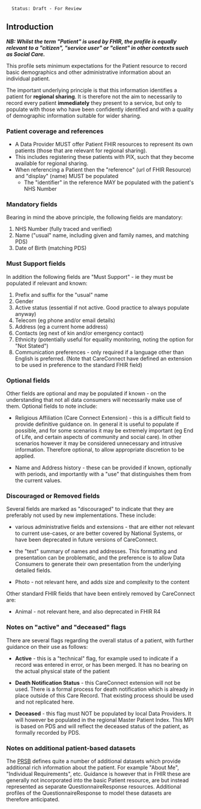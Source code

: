       Status: Draft - For Review


## **Introduction**

***NB: Whilst the term "Patient" is used by FHIR, the profile is equally relevant to a "citizen", "service user" or "client" in other contexts such as Social Care.***

This profile sets minimum expectations for the Patient resource to record basic demographics and other administrative information about an individual patient. 

The important underlying principle is that this information identifies a patient for **regional sharing**. It is therefore not the aim to necessarily to record every patient **immediately** they present to a service, but only to populate with those who have been confidently identified and with a quality of demographic information suitable for wider sharing.


### **Patient coverage and references**

 - A Data Provider MUST offer Patient FHIR resources to represent its own patients (those that are relevant for regional sharing). 
 - This includes registering these patients with PIX, such that they become available for regional sharing.
 - When referencing a Patient then the "reference" (url of FHIR Resource) and "display" (name) MUST be populated
   - The "identifier" in the reference MAY be populated with the patient's NHS Number


### **Mandatory fields**
Bearing in mind the above principle, the following fields are mandatory:
1. NHS Number (fully traced and verified)
2. Name ("usual" name, including given and family names, and matching PDS)
3. Date of Birth (matching PDS)

### **Must Support fields**
In addition the following fields are "Must Support" - ie they must be populated if relevant and known:
1. Prefix and suffix for the "usual" name
2. Gender
3. Active status (essential if not active. Good practice to always populate anyway)
4. Telecom (eg phone and/or email details)
5. Address (eg a current home address)
6. Contacts (eg next of kin and/or emergency contact)
7. Ethnicity (potentially useful for equality monitoring, noting the option for "Not Stated")
8. Communication preferences - only required if a language other than English is preferred. (Note that CareConnect have defined an extension to be used in preference to the standard FHIR field)

### **Optional fields**
Other fields are optional and may be populated if known - on the understanding that not all data consumers will necessarily make use of them. Optional fields to note include:

 - Religious Affiliation (Care Connect Extension) - this is a difficult field to provide definitive guidance on. In general it is useful to populate if possible, and for some scenarios it may be extremely important (eg End of Life, and certain aspects of community and social care). In other scenarios however it may be considered unnecessary and intrusive information. Therefore optional, to allow appropriate discretion to be applied.

 - Name and Address history - these can be provided if known, optionally with periods, and importantly with a "use" that distinguishes them from the current values.

### **Discouraged or Removed fields**
Several fields are marked as "discouraged" to indicate that they are preferably not used by new implementations. These include:
 - various administrative fields and extensions - that are either not relevant to current use-cases, or are better covered by National Systems, or have been deprecated in future versions of CareConnect.

  - the "text" summary of names and addresses. This formatting and presentation can be problematic, and the preference is to allow Data Consumers to generate their own presentation from the underlying detailed fields. 

  - Photo - not relevant here, and adds size and complexity to the content
  
  Other standard FHIR fields that have been entirely removed by CareConnect are:
   - Animal - not relevant here, and also deprecated in FHIR R4



### **Notes on "active" and "deceased" flags**
There are several flags regarding the overall status of a patient, with further guidance on their use as follows:

 - **Active** - this is a "technical" flag, for example used to indicate if a record was entered in error, or has been merged. It has no bearing on the actual physical state of the patient

  - **Death Notification Status** - this CareConnect extension will not be used. There is a formal process for death notification which is already in place outside of this Care Record. That existing process should be used and not replicated here.

   - **Deceased** - this flag must NOT be populated by local Data Providers. It will however be populated in the regional Master Patient Index. This MPI is based on PDS and will reflect the deceased status of the patient, as formally recorded by PDS. 


### **Notes on additional patient-based datasets**
The [PRSB](https://prsb2.vercel.app/page/core-information-standard) defines quite a number of additional datasets which provide additional rich information about the patient. For example "About Me", "Individual Requirements", etc. Guidance is however that in FHIR these are generally not incorporated into the basic Patient resource, are but instead represented as separate QuestionnaireResponse resources. Additional profiles of the QuestionnaireResponse to model these datasets are therefore anticipated. 

